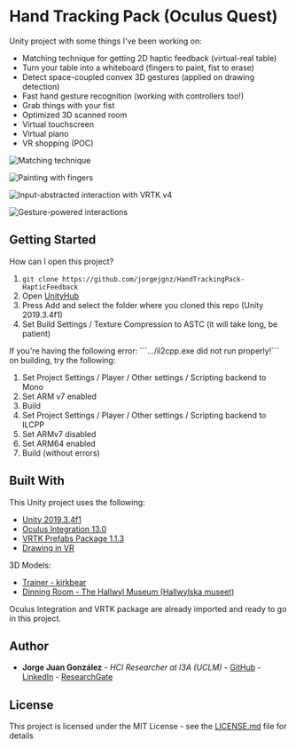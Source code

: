 # Hand Tracking Pack (Oculus Quest)
Unity project with some things I've been working on:

* Matching technique for getting 2D haptic feedback (virtual-real table)
* Turn your table into a whiteboard (fingers to paint, fist to erase)
* Detect space-coupled convex 3D gestures (applied on drawing detection)
* Fast hand gesture recognition (working with controllers too!)
* Grab things with your fist
* Optimized 3D scanned room
* Virtual touchscreen
* Virtual piano
* VR shopping (POC)

![Matching technique](https://i.imgur.com/KZMWlEu.gif)

![Painting with fingers](https://i.imgur.com/SPXv96b.gif)

![Input-abstracted interaction with VRTK v4](https://imgur.com/DMuwEaV)

![Gesture-powered interactions](https://imgur.com/qW19hp6)

## Getting Started

How can I open this project?

1. ```git clone https://github.com/jorgejgnz/HandTrackingPack-HapticFeedback```
2. Open [UnityHub](https://unity3d.com/es/get-unity/download)
3. Press Add and select the folder where you cloned this repo (Unity 2019.3.4f1)
4. Set Build Settings / Texture Compression to ASTC (it will take long, be patient)

If you're having the following error: ´´´.../il2cpp.exe did not run properly!´´´ on building, try the following:
1. Set Project Settings / Player / Other settings / Scripting backend to Mono
2. Set ARM v7 enabled
3. Build
4. Set Project Settings / Player / Other settings / Scripting backend to ILCPP
5. Set ARMv7 disabled
6. Set ARM64 enabled
7. Build (without errors)


## Built With

This Unity project uses the following:

* [Unity 2019.3.4f1](https://unity3d.com/es/get-unity/download/archive)
* [Oculus Integration 13.0](https://assetstore.unity.com/packages/tools/integration/oculus-integration-82022)
* [VRTK Prefabs Package 1.1.3](https://www.npmjs.com/package/io.extendreality.vrtk.prefabs)
* [Drawing in VR](https://github.com/MarekMarchlewicz/Painting)

3D Models:

* [Trainer - kirkbear](https://sketchfab.com/3d-models/7th-trainer-scan-2nd-upload-29710ee05c82496684df2d4ab454b2bc)
* [Dinning Room - The Hallwyl Museum (Hallwylska museet)](https://sketchfab.com/3d-models/the-dining-room-da3e970d523a46e4974b2357b6a9538e)

Oculus Integration and VRTK package are already imported and ready to go in this project.

## Author

* **Jorge Juan González** - *HCI Researcher at I3A (UCLM)* - [GitHub](https://github.com/jormaje) - [LinkedIn](https://www.linkedin.com/in/jorgejgnz/) - [ResearchGate](https://www.researchgate.net/profile/Jorge_Juan_Gonzalez)

## License

This project is licensed under the MIT License - see the [LICENSE.md](LICENSE.md) file for details
